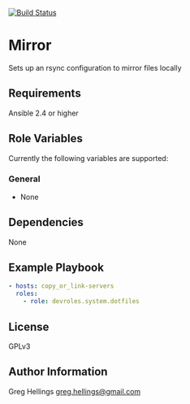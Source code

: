[![Build Status](https://travis-ci.org/devroles/copy_or_link.svg?branch=master)](https://travis-ci.org/devroles/copy_or_link)

Mirror
===========

Sets up an rsync configuration to mirror files locally

Requirements
------------

Ansible 2.4 or higher

Role Variables
--------------

Currently the following variables are supported:

### General

* None

Dependencies
------------

None

Example Playbook
----------------

```yaml
- hosts: copy_or_link-servers
  roles:
    - role: devroles.system.dotfiles
```

License
-------

GPLv3

Author Information
------------------

Greg Hellings <greg.hellings@gmail.com>
